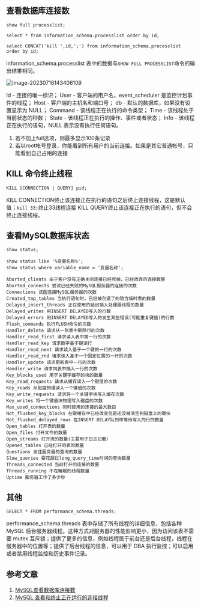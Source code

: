 ## 查看数据库连接数

```mysql
show full processlist;
```

```mysql
select * from information_schema.processlist order by id;
```

```
select CONCAT('kill ',id,';') from information_schema.processlist order by id;
```

information_schema.processlist 表中的数据与`SHOW FULL PROCESSLIST`命令的输出结果相同。

![image-20230716143406109](https://chunhui-a.oss-cn-nanjing.aliyuncs.com/typora/img/image-20230716143406109.png)

  Id - 连接的唯一标识；
  User - 客户端的用户名，event_scheduler 是监控计划事件的线程；
  Host - 客户端的主机名和端口号；
  db - 默认的数据库，如果没有设置显示为 NULL；
  Command - 该线程正在执行的命令类型；
  Time - 该线程处于当前状态的秒数；
  State - 该线程正在执行的操作、事件或者状态；
  Info - 该线程正在执行的语句，NULL 表示没有执行任何语句。

1. 若不加上full选项，则最多显示100条记录
2. 若以root帐号登录，你能看到所有用户的当前连接。如果是其它普通帐号，只能看到自己占用的连接

## KILL 命令终止线程

```mysql
KILL [CONNECTION | QUERY] pid;
```

  KILL CONNECTION终止该连接正在执行的语句之后终止连接线程，这是默认值；`kill 33;`终止33线程连接
  KILL QUERY终止该连接正在执行的语句，但不会终止连接线程。

## 查看MySQL数据库状态

```mysql
show status;
```

```mysql
show status like '%变量名称%';
show status where variable_name = '变量名称';
```

```
Aborted_clients 由于客户没有正确关闭连接已经死掉，已经放弃的连接数量
Aborted_connects 尝试已经失败的MySQL服务器的连接的次数
Connections 试图连接MySQL服务器的次数
Created_tmp_tables 当执行语句时，已经被创造了的隐含临时表的数量
Delayed_insert_threads 正在使用的延迟插入处理器线程的数量
Delayed_writes 用INSERT DELAYED写入的行数
Delayed_errors 用INSERT DELAYED写入的发生某些错误(可能重复键值)的行数
Flush_commands 执行FLUSH命令的次数
Handler_delete 请求从一张表中删除行的次数
Handler_read_first 请求读入表中第一行的次数
Handler_read_key 请求数字基于键读行
Handler_read_next 请求读入基于一个键的一行的次数
Handler_read_rnd 请求读入基于一个固定位置的一行的次数
Handler_update 请求更新表中一行的次数
Handler_write 请求向表中插入一行的次数
Key_blocks_used 用于关键字缓存的块的数量
Key_read_requests 请求从缓存读入一个键值的次数
Key_reads 从磁盘物理读入一个键值的次数
Key_write_requests 请求将一个关键字块写入缓存次数
Key_writes 将一个键值块物理写入磁盘的次数
Max_used_connections 同时使用的连接的最大数目
Not_flushed_key_blocks 在键缓存中已经改变但是还没被清空到磁盘上的键块
Not_flushed_delayed_rows 在INSERT DELAY队列中等待写入的行的数量
Open_tables 打开表的数量
Open_files 打开文件的数量
Open_streams 打开流的数量(主要用于日志记载）
Opened_tables 已经打开的表的数量
Questions 发往服务器的查询的数量
Slow_queries 要花超过long_query_time时间的查询数量
Threads_connected 当前打开的连接的数量
Threads_running 不在睡眠的线程数量
Uptime 服务器工作了多少秒
```

## 其他

```mysql
SELECT * FROM performance_schema.threads;
```

performance_schema.threads 表中存储了所有线程的详细信息，包括各种 MySQL 后台服务器线程。这种方式对服务器的性能影响更小，因为访问该表不需要 mutex 互斥锁；提供了更多的信息，例如线程属于前台还是后台线程，线程在服务器中的位置等；提供了后台线程的信息，可以用于 DBA 执行监控；可以启用或者禁用线程监控和历史事件记录。

## 参考文章

1. [MySQL查看数据库连接数](https://blog.csdn.net/wujizhishui/article/details/119995800)
2. [MySQL 查看和终止正在运行的连接线程](http://www.mark-to-win.com/tutorial/51590.html)